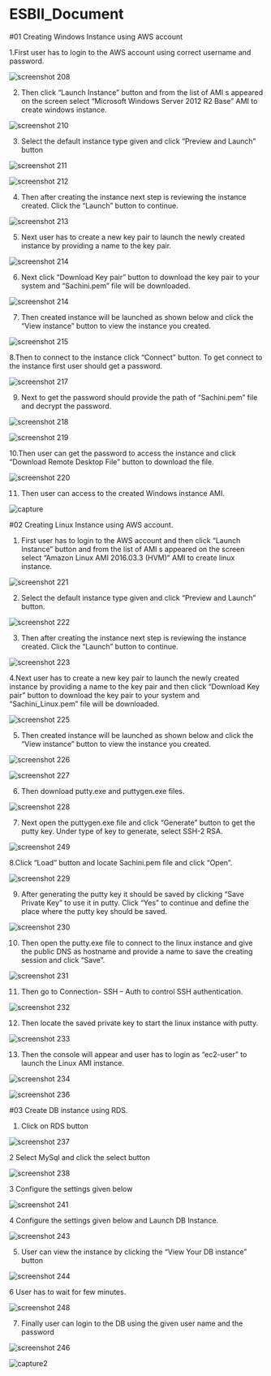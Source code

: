 # ESBII_Document

#01 Creating Windows Instance using AWS account

1.First user has to login to the AWS account using correct username and password. 

![screenshot 208](https://cloud.githubusercontent.com/assets/20767123/17290036/1caf7cb4-57fa-11e6-8043-7b272dcdc21a.png)

2. 	Then click “Launch Instance” button and from the list of AMI s appeared on the screen select “Microsoft Windows Server 2012 R2 Base” AMI to create windows instance.

![screenshot 210](https://cloud.githubusercontent.com/assets/20767123/17290316/7c8c283e-57fb-11e6-93d8-80ed2bf86eec.png)

3.	Select the default instance type given and click “Preview and Launch” button

![screenshot 211](https://cloud.githubusercontent.com/assets/20767123/17290346/a075b008-57fb-11e6-8842-0b5cbfe982d1.png)

![screenshot 212](https://cloud.githubusercontent.com/assets/20767123/17290380/c2d0b724-57fb-11e6-85a9-c9a0f3620dda.png)

4.	Then after creating the instance next step is reviewing the instance created. Click the “Launch” button to continue. 

![screenshot 213](https://cloud.githubusercontent.com/assets/20767123/17290484/3f5d316e-57fc-11e6-9f49-d4e277a28406.png)

5.	Next user has to create a new key pair to launch the newly created instance by providing a name to the key pair. 

![screenshot 214](https://cloud.githubusercontent.com/assets/20767123/17290511/66790df4-57fc-11e6-844d-3a4b31449330.png)

6.	Next click “Download Key pair” button to download the key pair to your system and “Sachini.pem” file will be downloaded. 

![screenshot 214](https://cloud.githubusercontent.com/assets/20767123/17290511/66790df4-57fc-11e6-844d-3a4b31449330.png)

7.	Then created instance will be launched as shown below and click the “View instance” button to view the instance you created. 

![screenshot 215](https://cloud.githubusercontent.com/assets/20767123/17290567/b9bc03a4-57fc-11e6-8be0-c11dfa3d2a0b.png)

8.Then to connect to the instance click “Connect” button. To get connect to the instance first user should get a password. 

![screenshot 217](https://cloud.githubusercontent.com/assets/20767123/17290588/d93dab56-57fc-11e6-9ca9-c7a02f6bf9e1.png)

9. Next to get the password should provide the path of “Sachini.pem” file and decrypt the password. 

![screenshot 218](https://cloud.githubusercontent.com/assets/20767123/17290618/09d780a2-57fd-11e6-89b4-650d3e6d6881.png)

![screenshot 219](https://cloud.githubusercontent.com/assets/20767123/17290649/303d1fa4-57fd-11e6-912d-c3d6359d40ac.png)

10.Then user can get the password to access the instance and click “Download Remote Desktop File” button to download the file. 

![screenshot 220](https://cloud.githubusercontent.com/assets/20767123/17290686/5bc9159c-57fd-11e6-9f88-d42fe0c57aab.png)

11. Then user can access to the created Windows instance AMI.

![capture](https://cloud.githubusercontent.com/assets/20767123/17290835/1ab080ee-57fe-11e6-8135-cbf911a3cb3c.PNG)

#02 Creating Linux Instance using AWS account. 

1.	First user has to login to the AWS account and then click “Launch Instance” button and from the list of AMI s appeared on the screen select “Amazon Linux AMI 2016.03.3 (HVM)” AMI to create linux instance. 

![screenshot 221](https://cloud.githubusercontent.com/assets/20767123/17290896/58fdd414-57fe-11e6-9ddf-86e97256adf8.png)

2.	Select the default instance type given and click “Preview and Launch” button. 

![screenshot 222](https://cloud.githubusercontent.com/assets/20767123/17290918/80d4e0ae-57fe-11e6-9fca-4e02179c3d61.png)

3. Then after creating the instance next step is reviewing the instance created. Click the “Launch” button to continue.

![screenshot 223](https://cloud.githubusercontent.com/assets/20767123/17290962/d44e5a8a-57fe-11e6-8625-b0d7de33f329.png)

4.Next user has to create a new key pair to launch the newly created instance by providing a name to the key pair and then click “Download Key pair” button to download the key pair to your system and “Sachini_Linux.pem” file will be downloaded.

![screenshot 225](https://cloud.githubusercontent.com/assets/20767123/17290999/01b02b98-57ff-11e6-94fa-84db60ddac1c.png)

5. Then created instance will be launched as shown below and click the “View instance” button to view the instance you created. 

![screenshot 226](https://cloud.githubusercontent.com/assets/20767123/17291032/2822e720-57ff-11e6-8d84-77c3c975f612.png)

![screenshot 227](https://cloud.githubusercontent.com/assets/20767123/17291051/44a8d29c-57ff-11e6-82c9-55b900b905b2.png)

6. Then download putty.exe and puttygen.exe files. 

![screenshot 228](https://cloud.githubusercontent.com/assets/20767123/17291081/745e61aa-57ff-11e6-9217-eac7b8057fd9.png)

7. Next open the puttygen.exe file and click “Generate” button to get the putty key. Under type of key to generate, select SSH-2 RSA. 

![screenshot 249](https://cloud.githubusercontent.com/assets/20767123/17291124/b67f1340-57ff-11e6-8e60-55f7ed83a1cb.png)

8.Click “Load” button and locate Sachini.pem file and click “Open”. 

![screenshot 229](https://cloud.githubusercontent.com/assets/20767123/17291158/d5f0136e-57ff-11e6-99c9-7c18408c4edd.png)

9. After generating the putty key it should be saved by clicking “Save Private Key” to use it in putty. Click “Yes” to continue and define the place where the putty key should be saved. 

![screenshot 230](https://cloud.githubusercontent.com/assets/20767123/17291180/f7ac6b56-57ff-11e6-9ea0-908fececa12a.png)

10. Then open the putty.exe file to connect to the linux instance and give the public DNS as hostname and provide a name to save the creating session and click “Save”. 

![screenshot 231](https://cloud.githubusercontent.com/assets/20767123/17291202/1b86b43c-5800-11e6-811e-6028ef30ddf0.png)

11. Then go to Connection- SSH – Auth to control SSH authentication. 

![screenshot 232](https://cloud.githubusercontent.com/assets/20767123/17291222/428cf078-5800-11e6-96f1-aa5837b740d3.png)

12. Then locate the saved private key to start the linux instance with putty. 

![screenshot 233](https://cloud.githubusercontent.com/assets/20767123/17291282/96439ce4-5800-11e6-9d26-fc87f33a78b6.png)

13. Then the console will appear and user has to login as “ec2-user” to launch the Linux AMI instance.

![screenshot 234](https://cloud.githubusercontent.com/assets/20767123/17291305/b75c8850-5800-11e6-9d42-b307007c454f.png)

![screenshot 236](https://cloud.githubusercontent.com/assets/20767123/17291330/da3d9f76-5800-11e6-8c9a-d9730295850b.png)

#03 Create DB instance using RDS.

1. Click on RDS button

![screenshot 237](https://cloud.githubusercontent.com/assets/20767123/17291353/fbd2c4d6-5800-11e6-9635-36bc6712030b.png)

2 Select MySql and click the select button 

![screenshot 238](https://cloud.githubusercontent.com/assets/20767123/17291373/15f508e2-5801-11e6-8789-baa593df61c4.png)

3 Configure the settings given below

![screenshot 241](https://cloud.githubusercontent.com/assets/20767123/17291403/397cf680-5801-11e6-9cd8-f717700c727f.png)

4 Configure the settings given below and Launch DB Instance.

![screenshot 243](https://cloud.githubusercontent.com/assets/20767123/17291427/6b950ba8-5801-11e6-90dd-e2898e21ee6b.png)

5. User can view the instance by clicking the “View Your DB instance” button 

![screenshot 244](https://cloud.githubusercontent.com/assets/20767123/17291438/891ef1f2-5801-11e6-9415-1d178ab50afe.png)

6 User has to wait for few minutes.

![screenshot 248](https://cloud.githubusercontent.com/assets/20767123/17291456/af6a3ace-5801-11e6-8bfc-3b22b6dd8189.png)

7. Finally user can login to the DB using the given user name and the password

![screenshot 246](https://cloud.githubusercontent.com/assets/20767123/17291486/dc18ce82-5801-11e6-83ba-b49b35d0c25d.png)

![capture2](https://cloud.githubusercontent.com/assets/20767123/17291523/14bc4534-5802-11e6-8904-8b2eda3a0666.PNG)

